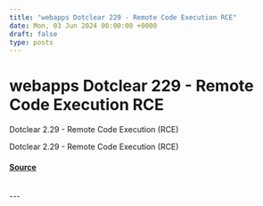 ```yaml
---
title: "webapps Dotclear 229 - Remote Code Execution RCE"
date: Mon, 03 Jun 2024 00:00:00 +0000
draft: false
type: posts
---
```

# webapps Dotclear 229 - Remote Code Execution RCE





Dotclear 2.29 - Remote Code Execution (RCE)

Dotclear 2.29 - Remote Code Execution (RCE)

#### [Source](https://www.exploit-db.com/exploits/52037)

<br/>
---
